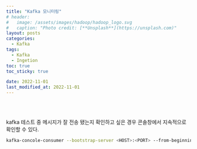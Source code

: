 ```yaml
---
title: "Kafka 모니터링"
# header:
#   image: /assets/images/hadoop/hadoop_logo.svg
#   caption: "Photo credit: [**Unsplash**](https://unsplash.com)"
layout: posts
categories:
  - Kafka
tags:
  - Kafka
  - Ingetion
toc: true
toc_sticky: true

date: 2022-11-01
last_modified_at: 2022-11-01
---
```


<br><br>

kafka 테스트 중 메시지가 잘 전송 됐는지 확인하고 싶은 경우 콘솔창에서 지속적으로 확인할 수 있다.

``` bash
kafka-concole-consumer --bootstrap-server <HOST>:<PORT> --from-beginning --topic <토픽이름> # (파티션 별로 볼 경우) --partition <NO>
```